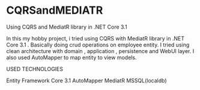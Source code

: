 # CQRSandMEDIATR
Using CQRS and MediatR library in .NET Core 3.1

In this my hobby project, i tried using CQRS with MediatR library in .NET Core 3.1 . Basically doing crud operations on employee entity. 
I tried using clean architecture with domain , application , persistence and WebUI layer. I also used AutoMapper to map entity to view models.

USED TECHNOLOGIES

Entity Framework Core 3.1
AutoMapper
MediatR
MSSQL(localdb)
